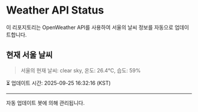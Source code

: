 
# Weather API Status

이 리포지토리는 OpenWeather API를 사용하여 서울의 날씨 정보를 자동으로 업데이트합니다.

## 현재 서울 날씨
> 서울의 현재 날씨: clear sky, 온도: 26.4°C, 습도: 59%

⏳ 업데이트 시간: 2025-09-25 16:32:16 (KST)

---
자동 업데이트 봇에 의해 관리됩니다.
